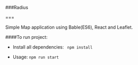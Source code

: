 ###Radius

===

Simple Map application using Bable(ES6), React and Leaflet.

####To run project:

- Install all dependencies:
``` npm install```

-  Usage: 
```npm run start```
